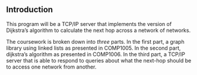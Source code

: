 ## Introduction

This program will be a TCP/IP server that implements the version of Dijkstra’s algorithm to calculate the next hop across a network of networks.

The coursework is broken down into *three* parts. In the first part, a graph library using linked lists as presented in COMP1005. In the second part, dijkstra’s algorithm as presented in COMP1006. In the third part, a TCP/IP server that is able to respond to queries about what the next-hop should be to access one network from another.

